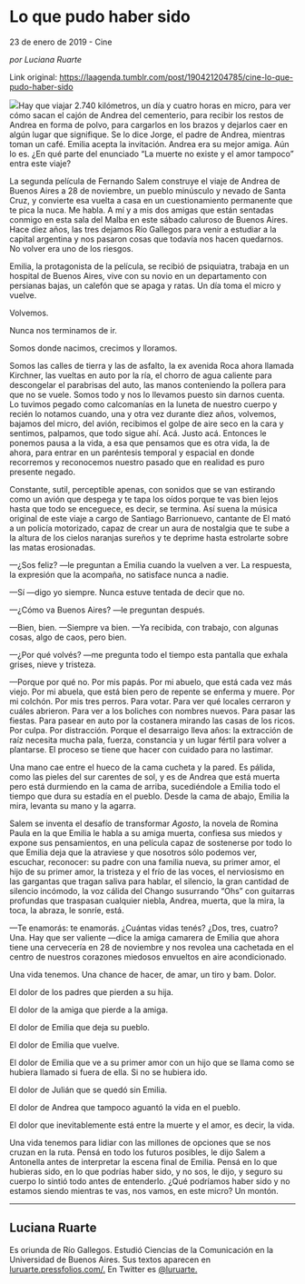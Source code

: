 # Lo que pudo haber sido



23 de enero de 2019 - Cine

_por Luciana Ruarte_

Link original: https://laagenda.tumblr.com/post/190421204785/cine-lo-que-pudo-haber-sido

![](https://64.media.tumblr.com/57e6105c69915a7de0d8aae50b5aa991/14204cbb404ed623-d3/s500x750/ecc7a3be7cf16cd0139647c84448718fab6e2a49.jpg)Hay que viajar 2.740 kilómetros, un día y cuatro horas en micro, para ver cómo sacan el cajón de Andrea del cementerio, para recibir los restos de Andrea en forma de polvo, para cargarlos en los brazos y dejarlos caer en algún lugar que signifique. Se lo dice Jorge, el padre de Andrea, mientras toman un café. Emilia acepta la invitación. Andrea era su mejor amiga. Aún lo es. ¿En qué parte del enunciado “La muerte no existe y el amor tampoco” entra este viaje?   


La segunda película de Fernando Salem construye el viaje de Andrea de Buenos Aires a 28 de noviembre, un pueblo minúsculo y nevado de Santa Cruz, y convierte esa vuelta a casa en un cuestionamiento permanente que te pica la nuca. Me habla. A mí y a mis dos amigas que están sentadas conmigo en esta sala del Malba en este sábado caluroso de Buenos Aires. Hace diez años, las tres dejamos Río Gallegos para venir a estudiar a la capital argentina y nos pasaron cosas que todavía nos hacen quedarnos. No volver era uno de los riesgos.

Emilia, la protagonista de la película, se recibió de psiquiatra, trabaja en un hospital de Buenos Aires, vive con su novio en un departamento con persianas bajas, un calefón que se apaga y ratas. Un día toma el micro y vuelve.

Volvemos.

Nunca nos terminamos de ir. 

Somos donde nacimos, crecimos y lloramos.

Somos las calles de tierra y las de asfalto, la ex avenida Roca ahora llamada Kirchner, las vueltas en auto por la ría, el chorro de agua caliente para descongelar el parabrisas del auto, las manos conteniendo la pollera para que no se vuele. Somos todo y nos lo llevamos puesto sin darnos cuenta. Lo tuvimos pegado como calcomanías en la luneta de nuestro cuerpo y recién lo notamos cuando, una y otra vez durante diez años, volvemos, bajamos del micro, del avión, recibimos el golpe de aire seco en la cara y sentimos, palpamos, que todo sigue ahí. Acá. Justo acá. Entonces le ponemos pausa a la vida, a esa que pensamos que es otra vida, la de ahora, para entrar en un paréntesis temporal y espacial en donde recorremos y reconocemos nuestro pasado que en realidad es puro presente negado.

Constante, sutil, perceptible apenas, con sonidos que se van estirando como un avión que despega y te tapa los oídos porque te vas bien lejos hasta que todo se enceguece, es decir, se termina. Así suena la música original de este viaje a cargo de Santiago Barrionuevo, cantante de El mató a un policía motorizado, capaz de crear un aura de nostalgia que te sube a la altura de los cielos naranjas sureños y te deprime hasta estrolarte sobre las matas erosionadas.

—¿Sos feliz? —le preguntan a Emilia cuando la vuelven a ver. La respuesta, la expresión que la acompaña, no satisface nunca a nadie.

—Sí —digo yo siempre. Nunca estuve tentada de decir que no.

—¿Cómo va Buenos Aires? —le preguntan después. 

—Bien, bien. —Siempre va bien. —Ya recibida, con trabajo, con algunas cosas, algo de caos, pero bien. 

—¿Por qué volvés? —me pregunta todo el tiempo esta pantalla que exhala grises, nieve y tristeza. 

—Porque por qué no. Por mis papás. Por mi abuelo, que está cada vez más viejo. Por mi abuela, que está bien pero de repente se enferma y muere. Por mi colchón. Por mis tres perros. Para votar. Para ver qué locales cerraron y cuáles abrieron. Para ver a los boliches con nombres nuevos. Para pasar las fiestas. Para pasear en auto por la costanera mirando las casas de los ricos. Por culpa. Por distracción. Porque el desarraigo lleva años: la extracción de raíz necesita mucha pala, fuerza, constancia y un lugar fértil para volver a plantarse. El proceso se tiene que hacer con cuidado para no lastimar.

Una mano cae entre el hueco de la cama cucheta y la pared. Es pálida, como las pieles del sur carentes de sol, y es de Andrea que está muerta pero está durmiendo en la cama de arriba, sucediéndole a Emilia todo el tiempo que dura su estadía en el pueblo. Desde la cama de abajo, Emilia la mira, levanta su mano y la agarra. 

Salem se inventa el desafío de transformar *Agosto*, la novela de Romina Paula en la que Emilia le habla a su amiga muerta, confiesa sus miedos y expone sus pensamientos, en una película capaz de sostenerse por todo lo que Emilia deja que la atraviese y que nosotros sólo podemos ver, escuchar, reconocer: su padre con una familia nueva, su primer amor, el hijo de su primer amor, la tristeza y el frío de las voces, el nerviosismo en las gargantas que tragan saliva para hablar, el silencio, la gran cantidad de silencio incómodo, la voz cálida del Chango susurrando “Ohs” con guitarras profundas que traspasan cualquier niebla, Andrea, muerta, que la mira, la toca, la abraza, le sonríe, está.

—Te enamorás: te enamorás. ¿Cuántas vidas tenés? ¿Dos, tres, cuatro? Una. Hay que ser valiente —dice la amiga camarera de Emilia que ahora tiene una cervecería en 28 de noviembre y nos revolea una cachetada en el centro de nuestros corazones miedosos envueltos en aire acondicionado.

Una vida tenemos. Una chance de hacer, de amar, un tiro y bam. Dolor.

El dolor de los padres que pierden a su hija.

El dolor de la amiga que pierde a la amiga.

El dolor de Emilia que deja su pueblo.

El dolor de Emilia que vuelve.

El dolor de Emilia que ve a su primer amor con un hijo que se llama como se hubiera llamado si fuera de ella. Si no se hubiera ido.

El dolor de Julián que se quedó sin Emilia.

El dolor de Andrea que tampoco aguantó la vida en el pueblo.

El dolor que inevitablemente está entre la muerte y el amor, es decir, la vida.

Una vida tenemos para lidiar con las millones de opciones que se nos cruzan en la ruta. Pensá en todo los futuros posibles, le dijo Salem a Antonella antes de interpretar la escena final de Emilia. Pensá en lo que hubieras sido, en lo que podrías haber sido, y no sos, le dijo, y seguro su cuerpo lo sintió todo antes de entenderlo. ¿Qué podríamos haber sido y no estamos siendo mientras te vas, nos vamos, en este micro? Un montón.



---

 Luciana Ruarte
---------------

 Es oriunda de Río Gallegos. Estudió Ciencias de la Comunicación en la Universidad de Buenos Aires. Sus textos aparecen en [luruarte.pressfolios.com/.](http://luruarte.pressfolios.com/) En Twitter es [@luruarte.](https://twitter.com/luruarte)

